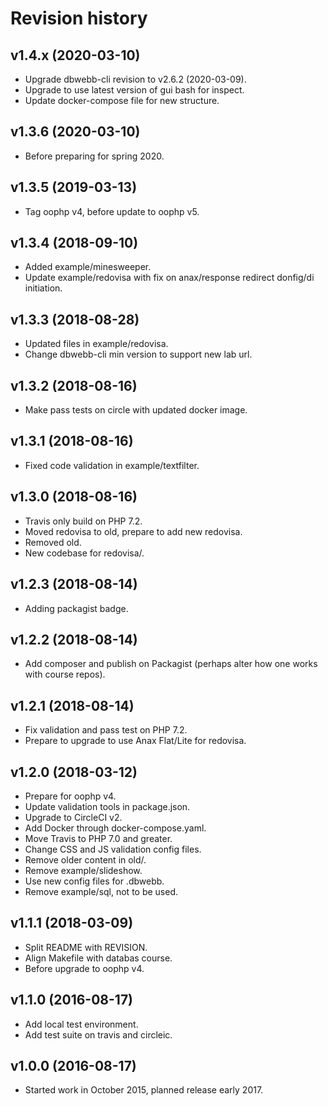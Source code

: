Revision history
===================



v1.4.x (2020-03-10)
--------------------

* Upgrade dbwebb-cli revision to v2.6.2 (2020-03-09).
* Upgrade to use latest version of gui bash for inspect.
* Update docker-compose file for new structure.



v1.3.6 (2020-03-10)
--------------------

* Before preparing for spring 2020.



v1.3.5 (2019-03-13)
--------------------

* Tag oophp v4, before update to oophp v5.



v1.3.4 (2018-09-10)
--------------------

* Added example/minesweeper.
* Update example/redovisa with fix on anax/response redirect donfig/di initiation.



v1.3.3 (2018-08-28)
--------------------

* Updated files in example/redovisa.
* Change dbwebb-cli min version to support new lab url.



v1.3.2 (2018-08-16)
--------------------

* Make pass tests on circle with updated docker image.



v1.3.1 (2018-08-16)
--------------------

* Fixed code validation in example/textfilter.



v1.3.0 (2018-08-16)
--------------------

* Travis only build on PHP 7.2.
* Moved redovisa to old, prepare to add new redovisa.
* Removed old.
* New codebase for redovisa/.



v1.2.3 (2018-08-14)
--------------------

* Adding packagist badge.



v1.2.2 (2018-08-14)
--------------------

* Add composer and publish on Packagist (perhaps alter how one works with course repos).



v1.2.1 (2018-08-14)
--------------------

* Fix validation and pass test on PHP 7.2.
* Prepare to upgrade to use Anax Flat/Lite for redovisa.



v1.2.0 (2018-03-12)
--------------------

* Prepare for oophp v4.
* Update validation tools in package.json.
* Upgrade to CircleCI v2.
* Add Docker through docker-compose.yaml.
* Move Travis to PHP 7.0 and greater.
* Change CSS and JS validation config files.
* Remove older content in old/.
* Remove example/slideshow.
* Use new config files for .dbwebb.
* Remove example/sql, not to be used.



v1.1.1 (2018-03-09)
--------------------

* Split README with REVISION.
* Align Makefile with databas course.
* Before upgrade to oophp v4.



v1.1.0 (2016-08-17)
--------------------

* Add local test environment.
* Add test suite on travis and circleic.



v1.0.0 (2016-08-17)
--------------------

* Started work in October 2015, planned release early 2017.
